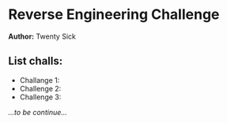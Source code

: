 # Reverse Engineering Challenge

**Author:** Twenty Sick

## List challs:
- Challange 1:
- Challenge 2:
- Challenge 3:

*...to be continue...*
